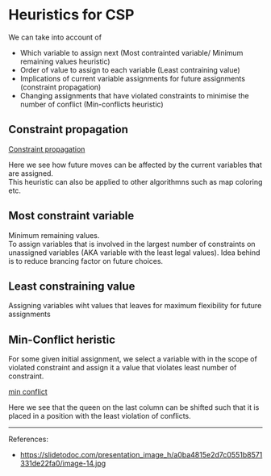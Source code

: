 # Heuristics for CSP

We can take into account of

- Which variable to assign next (Most contrainted variable/ Minimum remaining values heuristic)
- Order of value to assign to each variable (Least contraining value)
- Implications of current variable assignments for future assignments (constraint propagation)
- Changing assignments that have violated constraints to minimise the number of conflict (Min-conflicts heuristic)

## Constraint propagation

[Constraint propagation](constraint%20propagation.gif)

Here we see how future moves can be affected by the current variables that are assigned.  
This heuristic can also be applied to other algorithmns such as map coloring etc.

## Most constraint variable

Minimum remaining values.  
To assign variables that is involved in the largest number of constraints on unassigned variables (AKA variable with the least legal values). Idea behind is to reduce brancing factor on future choices.

## Least constraining value

Assigning variables wiht values that leaves for maximum flexibility for future assignments

## Min-Conflict heristic

For some given initial assignment, we select a variable with in the scope of violated constraint and assign it a value that violates least number of constraint.

[min conflict](min%20conflict.png)

Here we see that the queen on the last column can be shifted such that it is placed in a position with the least violation of conflicts.

___

References:
- <https://slidetodoc.com/presentation_image_h/a0ba4815e2d7c0551b8571331de22fa0/image-14.jpg>